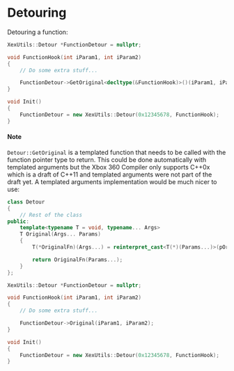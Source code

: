 # Detouring

Detouring a function:
```C++
XexUtils::Detour *FunctionDetour = nullptr;

void FunctionHook(int iParam1, int iParam2)
{
    // Do some extra stuff...

    FunctionDetour->GetOriginal<decltype(&FunctionHook)>()(iParam1, iParam2);
}

void Init()
{
    FunctionDetour = new XexUtils::Detour(0x12345678, FunctionHook);
}
```

#### Note
`Detour::GetOriginal` is a templated function that needs to be called with the function pointer type to return. This could be done automatically with templated arguments but the Xbox 360 Compiler only supports C++0x which is a draft of C++11 and templated arguments were not part of the draft yet. A templated arguments implementation would be much nicer to use:
```C++
class Detour
{
    // Rest of the class
public:
    template<typename T = void, typename... Args>
    T Original(Args... Params)
    {
        T(*OriginalFn)(Args...) = reinterpret_cast<T(*)(Params...)>(pOriginalInstructions);

        return OriginalFn(Params...);
    }
};

XexUtils::Detour *FunctionDetour = nullptr;

void FunctionHook(int iParam1, int iParam2)
{
    // Do some extra stuff...

    FunctionDetour->Original(iParam1, iParam2);
}

void Init()
{
    FunctionDetour = new XexUtils::Detour(0x12345678, FunctionHook);
}
```
